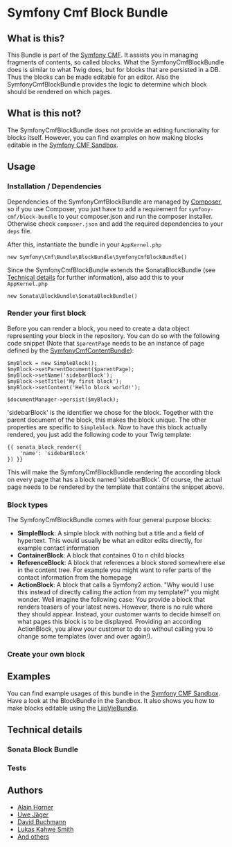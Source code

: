# Symfony Cmf Block Bundle
## What is this?
This Bundle is part of the [Symfony CMF](http://cmf.symfony.com/). It assists you in managing fragments of contents, so called blocks. What the SymfonyCmfBlockBundle does is similar to what Twig does, but for blocks that are persisted in a DB. Thus the blocks can be made editable for an editor. Also the SymfonyCmfBlockBundle provides the logic to determine which block should be rendered on which pages.

## What is this not?
The SymfonyCmfBlockBundle does not provide an editing functionality for blocks itself. However, you can find examples on how making blocks editable in the [Symfony CMF Sandbox](https://github.com/symfony-cmf/cmf-sandbox).

## Usage
### Installation / Dependencies

Dependencies of the SymfonyCmfBlockBundle are managed by [Composer](https://github.com/composer/composer), so if you use Composer, you just have to add a requirement for ```symfony-cmf/block-bundle``` to your composer.json and run the composer installer. Otherwise check ```composer.json``` and add the required dependencies to your ```deps``` file.

After this, instantiate the bundle in your ```AppKernel.php```

    new Symfony\Cmf\Bundle\BlockBundle\SymfonyCmfBlockBundle()

Since the SymfonyCmfBlockBundle extends the SonataBlockBundle (see [Technical details](#technical-details) for further information), also add this to your ```AppKernel.php```

    new Sonata\BlockBundle\SonataBlockBundle()

### Render your first block
Before you can render a block, you need to create a data object representing your block in the repository. You can do so with the following code snippet (Note that ```$parentPage``` needs to be an instance of page defined by the [SymfonyCmfContentBundle](https://github.com/symfony-cmf/ContentBundle)):

    $myBlock = new SimpleBlock();
    $myBlock->setParentDocument($parentPage);
    $myBlock->setName('sidebarBlock');
    $myBlock->setTitle('My first block');
    $myBlock->setContent('Hello block world!');

    $documentManager->persist($myBlock);

'sidebarBlock' is the identifier we chose for the block. Together with the parent document of the block, this makes the block unique. The other properties are specific to ```Simpleblock```.
Now to have this block actually rendered, you just add the following code to your Twig template:

    {{ sonata_block_render({
        'name': 'sidebarBlock'
    }) }}

This will make the SymfonyCmfBlockBundle rendering the according block on every page that has a block named 'sidebarBlock'. Of course, the actual page needs to be rendered by the template that contains the snippet above.

### Block types
The SymfonyCmfBlockBundle comes with four general purpose blocks:
* __SimpleBlock__: A simple block with nothing but a title and a field of hypertext. This would usually be what an editor edits directly, for example contact information
* __ContainerBlock__: A block that containes 0 to n child blocks
* __ReferenceBlock__: A block that references a block stored somewhere else in the content tree. For example you might want to refer parts of the contact information from the homepage
* __ActionBlock__: A block that calls a Symfony2 action. "Why would I use this instead of directly calling the action from my template?" you might wonder. Well imagine the following case: You provide a block that renders teasers of your latest news. However, there is no rule where they should appear. Instead, your customer wants to decide himself on what pages this block is to be displayed. Providing an according ActionBlock, you allow your customer to do so without calling you to change some templates (over and over again!).

### Create your own block

## Examples
You can find example usages of this bundle in the [Symfony CMF Sandbox](https://github.com/symfony-cmf/cmf-sandbox). Have a look at the BlockBundle in the Sandbox. It also shows you how to make blocks editable using the [LiipVieBundle](https://github.com/liip/LiipVieBundle).

## Technical details
### Sonata Block Bundle
### Tests

## Authors
* [Alain Horner](https://github.com/elHornair)
* [Uwe Jäger](https://github.com/uwej711)
* [David Buchmann](https://github.com/dbu)
* [Lukas Kahwe Smith](https://github.com/lsmith77)
* [And others](https://github.com/symfony-cmf/BlockBundle/contributors)
